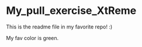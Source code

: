 # My_pull_exercise_XtReme



This is the readme file in my favorite repo! :) 


My fav color is green.
